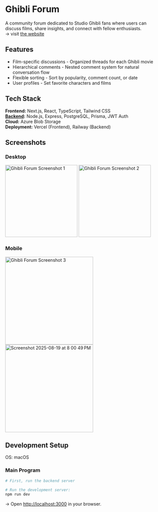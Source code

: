 # Ghibli Forum
A community forum dedicated to Studio Ghibli fans where users can discuss films, share insights, and connect with fellow enthusiasts.  
→ visit [the website](ghibli-forum.vercel.app)  

## Features
- Film-specific discussions - Organized threads for each Ghibli movie  
- Hierarchical comments - Nested comment system for natural conversation flow  
- Flexible sorting - Sort by popularity, comment count, or date  
- User profiles - Set favorite characters and films

## Tech Stack
**Frontend:** Next.js, React, TypeScript, Tailwind CSS  
**[Backend](https://github.com/Amon3141/ghibli-forum-backend):** Node.js, Express, PostgreSQL, Prisma, JWT Auth  
**Cloud:** Azure Blob Storage  
**Deployment:** Vercel (Frontend), Railway (Backend)

## Screenshots
### Desktop
<img height="230" alt="Ghibli Forum Screenshot 1" src="https://github.com/user-attachments/assets/5f0d6a71-2781-4458-9a5f-256e9093750f" />
<img height="230" alt="Ghibli Forum Screenshot 2" src="https://github.com/user-attachments/assets/5cc642c4-4688-4341-bff8-35662cc89f43" />  

### Mobile
<img height="280" alt="Ghibli Forum Screenshot 3" src="https://github.com/user-attachments/assets/705c1f13-0786-44f0-b84c-93b2deac0e83" />
<img height="280" alt="Screenshot 2025-08-19 at 8 00 49 PM" src="https://github.com/user-attachments/assets/a6f0318f-481c-4799-a822-d1d1ccff96ed" />

## Development Setup
OS: macOS

### Main Program
```bash
# First, run the backend server

# Run the development server:
npm run dev
```

→ Open [http://localhost:3000](http://localhost:3000) in your browser.
